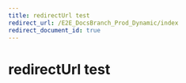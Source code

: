 ```yaml
---
title: redirectUrl test
redirect_url: /E2E_DocsBranch_Prod_Dynamic/index
redirect_document_id: true
---
```

# redirectUrl test 
 
